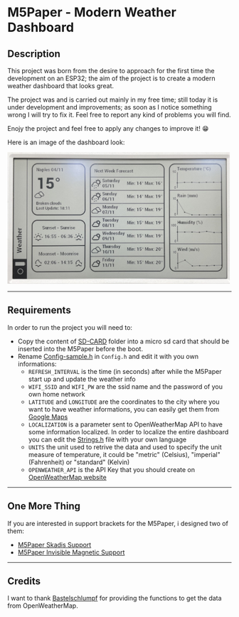 # M5Paper - Modern Weather Dashboard

## Description
This project was born from the desire to approach for the first time the development on an ESP32; the aim of the project is to create a modern weather dashboard that looks great.

The project was and is carried out mainly in my free time; still today it is under development and improvements; as soon as I notice something wrong I will try to fix it. Feel free to report any kind of problems you will find.

Enojy the project and feel free to apply any changes to improve it! 😁

Here is an image of the dashboard look:

<img src="DisplayImagePreview.jpg" alt="drawing" width="500"/>

---

## Requirements

In order to run the project you will need to:
- Copy the content of [SD-CARD](https://github.com/marcotammaro/M5Paper---Modern-Weather-Dashboard/tree/main/SD-CARD) folder into a micro sd card that should be inserted into the M5Paper before the boot.
- Rename [Config-sample.h](https://github.com/marcotammaro/M5Paper---Modern-Weather-Dashboard/blob/main/src/Config-sample.h) in `Config.h` and edit it with you own informations:
    - `REFRESH_INTERVAL` is the time (in seconds) after while the M5Paper start up and update the weather info
    - `WIFI_SSID` and `WIFI_PW` are the ssid name and the password of you own home network
    - `LATITUDE` and `LONGITUDE` are the coordinates to the city where you want to have weather informations, you can easily get them from [Google Maps](https://www.google.it/maps/preview)
    - `LOCALIZATION` is a parameter sent to OpenWeatherMap API to have some information localized. In order to localize the entire dashboard you can edit the [Strings.h](https://github.com/marcotammaro/M5Paper---Modern-Weather-Dashboard/blob/main/src/Strings.h) file with your own language
    - `UNITS` the unit used to retrive the data and used to specify the unit measure of temperature, it could be "metric" (Celsius), "imperial" (Fahrenheit) or "standard" (Kelvin)
    - `OPENWEATHER_API` is the API Key that you should create on [OpenWeatherMap website](https://openweathermap.org/api)

---

## One More Thing

If you are interested in support brackets for the M5Paper, i designed two of them:
- [M5Paper Skadis Support](https://www.thingiverse.com/thing:4967473)
- [M5Paper Invisible Magnetic Support](https://www.thingiverse.com/thing:5606942)

---

## Credits
I want to thank [Bastelschlumpf](https://github.com/Bastelschlumpf/M5PaperWeather) for providing the functions to get the data from OpenWeatherMap.